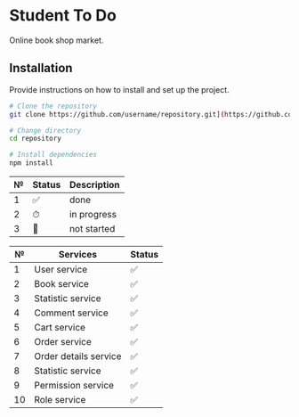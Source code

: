 # Student To Do

Online book shop market.
## Installation

Provide instructions on how to install and set up the project.

```bash
# Clone the repository
git clone https://github.com/username/repository.git](https://github.com/mokhirDev/BookShop.git

# Change directory
cd repository

# Install dependencies
npm install
```

| № | Status | Description |
|-----------------|-----------------|-----------------|
| 1 | ✅ | done |
| 2 | ⏱ | in progress |
| 3 | 🚫 | not started |

| № | Services | Status |
|-----------------|-----------------|-----------------|
| 1 | User service | ✅ |
| 2 | Book service | ✅ |
| 3 | Statistic service | ✅ |
| 4 | Comment service | ✅ |
| 5 | Cart service | ✅ |
| 6 | Order service | ✅ |
| 7 | Order details service | ✅ |
| 8 | Statistic service | ✅ |
| 9 | Permission service | ✅ |
| 10 | Role service | ✅ |


